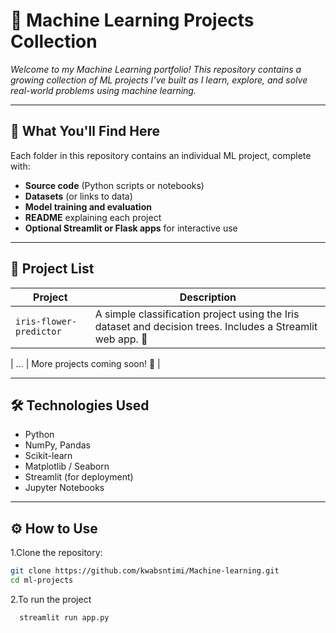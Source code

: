 # 🤖 Machine Learning Projects Collection

*Welcome to my Machine Learning portfolio! This repository contains a growing collection of ML projects I’ve built as I learn, explore, and solve real-world problems using machine learning.*

---

## 🌟 What You'll Find Here

Each folder in this repository contains an individual ML project, complete with:

- **Source code** (Python scripts or notebooks)
- **Datasets** (or links to data)
- **Model training and evaluation**
- **README** explaining each project
- **Optional Streamlit or Flask apps** for interactive use

---

## 📁 Project List

| Project | Description |
|--------|-------------|
| `iris-flower-predictor` | A simple classification project using the Iris dataset and decision trees. Includes a Streamlit web app. 🌸 |

| ... | More projects coming soon! 🚀 |

---

## 🛠️ Technologies Used

- Python
- NumPy, Pandas
- Scikit-learn
- Matplotlib / Seaborn
- Streamlit (for deployment)
- Jupyter Notebooks

---

## ⚙️ How to Use

1.Clone the repository:


  ```bash
  git clone https://github.com/kwabsntimi/Machine-learning.git
  cd ml-projects 
 ```
2.To run the project 

  ```bash
    streamlit run app.py
  ```

